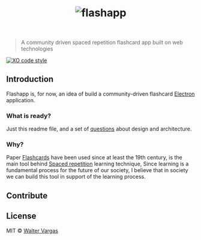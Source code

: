 <h1 align="center">
 <img src="https://cdn.rawgit.com/waltervargas/flashapp/master/media/logo.svg" with="400" alt="flashapp" />
 <br />
 <br />
</h1>

> A community driven spaced repetition flashcard app built on web technologies

[![XO code style](https://img.shields.io/badge/code_style-XO-5ed9c7.svg)](https://github.com/sindresorhus/xo)

## Introduction
Flashapp is, for now, an idea of build a community-driven flashcard [Electron](https://electron.atom.io)
application.

### What is ready?
Just this readme file, and a set of [questions](https://github.com/waltervargas/flashapp/issues) about design and architecture.

### Why? 
Paper [Flashcards](https://en.wikipedia.org/wiki/Flashcard) have been used since at least the 19th century,
is the main tool behind [Spaced repetition](https://en.wikipedia.org/wiki/Spaced_repetition) learning technique,
Since learning is a fundamental process for the future of our society, I believe that in society we can 
build this tool in support of the learning process.

## Contribute


## License

MIT © [Walter Vargas](https://github.com/waltervargas)
